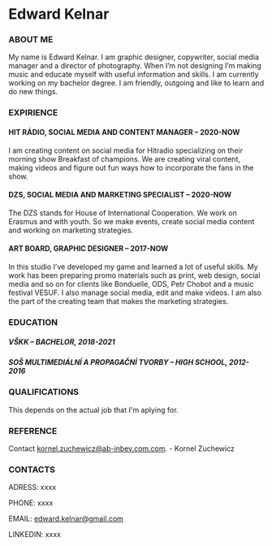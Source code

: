 # Edward Kelnar

### ABOUT ME
My name is Edward Kelnar. I am graphic designer, copywriter, social media manager and a director of photography. When I’m not designing I’m making music and educate myself with useful information and skills. I am currently working on my bachelor degree. I am friendly, outgoing and like to learn and do new things.

### EXPIRIENCE

#### HIT RÁDIO, SOCIAL MEDIA AND CONTENT MANAGER – 2020-NOW

I am creating content on social media for Hitradio specializing on their morning show Breakfast of champions. We are creating viral content, making videos and figure out fun ways how to incorporate the fans in the show.

#### DZS, SOCIAL MEDIA AND MARKETING SPECIALIST – 2020-NOW

The DZS stands for House of International Cooperation. We work on Erasmus and with youth. So we make events, create social media content and working on marketing strategies.

#### ART BOARD, GRAPHIC DESIGNER – 2017-NOW

In this studio I’ve developed my game and learned a lot of useful skills. My work has been preparing promo materials such as print, web design, social media and so on for clients like Bonduelle, ODS, Petr Chobot  and a music festival VESUF. I also manage social media, edit and make videos. I am also the part of the creating team that makes the marketing strategies.

### EDUCATION

##### VŠKK – BACHELOR, 2018-2021
##### SOŠ MULTIMEDIÁLNÍ A PROPAGAČNÍ TVORBY – HIGH SCHOOL, 2012-2016

### QUALIFICATIONS
This depends on the actual job that I'm aplying for.

### REFERENCE
Contact kornel.zuchewicz@ab-inbev.com.com. - Kornel  Zuchewicz 

### CONTACTS

ADRESS: xxxx

PHONE: xxxx

EMAIL: edward.kelnar@gmail.com

LINKEDIN: xxxx
